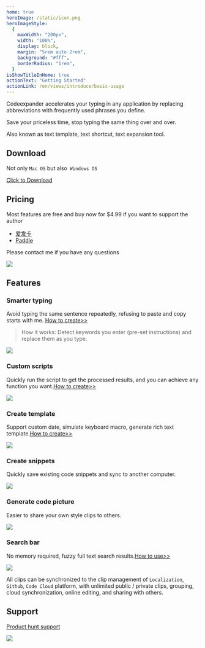```yaml
---
home: true
heroImage: /static/icon.png
heroImageStyle:
  {
    maxWidth: "200px",
    width: "100%",
    display: block,
    margin: "5rem auto 2rem",
    background: "#fff",
    borderRadius: "1rem",
  }
isShowTitleInHome: true
actionText: "Getting Started"
actionLink: /en/views/introduce/basic-usage
---
```


<ClientOnly>
  <Swiper></Swiper>
</ClientOnly>

Codeexpander accelerates your typing in any application by replacing abbreviations with frequently used phrases you define.

Save your priceless time, stop typing the same thing over and over.

Also known as text template, text shortcut, text expansion tool.

## **Download**

Not only `Mac OS` but also` Windows OS`

[Click to Download](https://github.com/oncework/codeexpander/releases)

## **Pricing**

Most features are free and buy now for \$4.99 if you want to support the author

- [爱发卡](https://w.url.cn/s/AHRprNl)
- [Paddle](https://pay.codeexpander.com/)

Please contact me if you have any questions

![](https://gitee.com/xudaolong/codeexpander-oss/raw/master/i/weixin-profile.jpg)

## Features

### Smarter typing

Avoid typing the same sentence repeatedly, refusing to paste and copy starts with me. [How to create>>](/en/views/advance/text-and-script.html)

> How it works: Detect keywords you enter (pre-set instructions) and replace them as you type.

![](https://gitee.com/xudaolong/codeexpander-oss/raw/master/i/custom-snippet.gif)

### Custom scripts

Quickly run the script to get the processed results, and you can achieve any function you want.[How to create>>](/en/views/advance/text-and-script.html)

![](https://gitee.com/xudaolong/codeexpander-oss/raw/master/i/gene-md.gif)

### Create template

Support custom date, simulate keyboard macro, generate rich text template.[How to create>>](/en/views/advance/fill-in.html)

![](https://gitee.com/xudaolong/codeexpander-oss/raw/master/i/fill-in.gif)

### Create snippets

Quickly save existing code snippets and sync to another computer.

![](https://gitee.com/xudaolong/codeexpander-oss/raw/master/i/gene-snippet.gif)

### Generate code picture

Easier to share your own style clips to others.

![](https://gitee.com/xudaolong/codeexpander-oss/raw/master/i/gene-pic.gif)

### Search bar

No memory required, fuzzy full text search results.[How to use>>](/en/views/introduce/quick-browse.html)

![](https://gitee.com/xudaolong/codeexpander-oss/raw/master/i/search-bar.gif)

All clips can be synchronized to the clip management of `Localization`,` Github`, `Code Cloud` platform, with unlimited public / private clips, grouping, cloud synchronization, online editing, and sharing with others.

## **Support**

[Product hunt support](https://www.producthunt.com/posts/oncework?utm_source=badge-featured&utm_medium=badge&utm_souce=badge-oncework)

![](https://api.producthunt.com/widgets/embed-image/v1/featured.svg?post_id=135763&theme=light)
